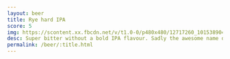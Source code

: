 ```yaml
---
layout: beer
title: Rye hard IPA
score: 5
img: https://scontent.xx.fbcdn.net/v/t1.0-0/p480x480/12717260_10153890413303745_2949419762809562441_n.jpg?oh=feeb4d56a5ad0e4a26b5a2eca8b55dea&oe=58691F79
desc: Super bitter without a bold IPA flavour. Sadly the awesome name doesn\'t translate into flavour
permalink: /beer/:title.html
---
```


